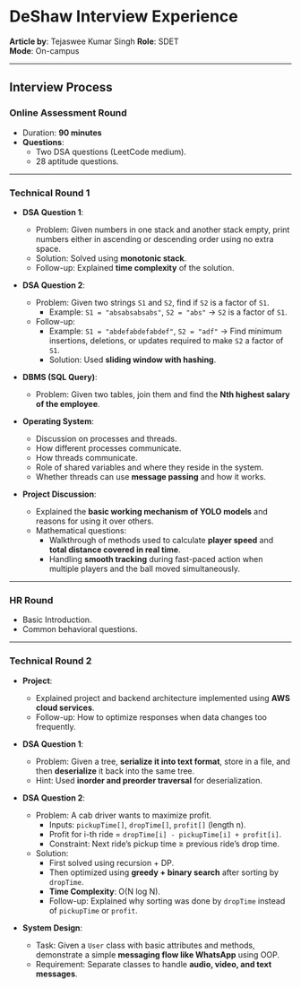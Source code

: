 # DeShaw Interview Experience  

**Article by**: Tejaswee Kumar Singh 
**Role**: SDET  
**Mode**: On-campus  

---

## Interview Process  

### Online Assessment Round  
- Duration: **90 minutes**  
- **Questions**:  
  - Two DSA questions (LeetCode medium).  
  - 28 aptitude questions.  

---

### Technical Round 1  
- **DSA Question 1**:  
  - Problem: Given numbers in one stack and another stack empty, print numbers either in ascending or descending order using no extra space.  
  - Solution: Solved using **monotonic stack**.  
  - Follow-up: Explained **time complexity** of the solution.  

- **DSA Question 2**:  
  - Problem: Given two strings `S1` and `S2`, find if `S2` is a factor of `S1`.  
    - Example: `S1 = "absabsabsabs"`, `S2 = "abs"` → `S2` is a factor of `S1`.  
  - Follow-up:  
    - Example: `S1 = "abdefabdefabdef"`, `S2 = "adf"` → Find minimum insertions, deletions, or updates required to make `S2` a factor of `S1`.  
    - Solution: Used **sliding window with hashing**.  

- **DBMS (SQL Query)**:  
  - Problem: Given two tables, join them and find the **Nth highest salary of the employee**.  

- **Operating System**:  
  - Discussion on processes and threads.  
  - How different processes communicate.  
  - How threads communicate.  
  - Role of shared variables and where they reside in the system.  
  - Whether threads can use **message passing** and how it works.  

- **Project Discussion**:  
  - Explained the **basic working mechanism of YOLO models** and reasons for using it over others.  
  - Mathematical questions:  
    - Walkthrough of methods used to calculate **player speed** and **total distance covered in real time**.  
    - Handling **smooth tracking** during fast-paced action when multiple players and the ball moved simultaneously.  

---

### HR Round  
- Basic Introduction.  
- Common behavioral questions.  

---

### Technical Round 2  
- **Project**:  
  - Explained project and backend architecture implemented using **AWS cloud services**.  
  - Follow-up: How to optimize responses when data changes too frequently.  

- **DSA Question 1**:  
  - Problem: Given a tree, **serialize it into text format**, store in a file, and then **deserialize** it back into the same tree.  
  - Hint: Used **inorder and preorder traversal** for deserialization.  

- **DSA Question 2**:  
  - Problem: A cab driver wants to maximize profit.  
    - Inputs: `pickupTime[]`, `dropTime[]`, `profit[]` (length n).  
    - Profit for i-th ride = `dropTime[i] - pickupTime[i] + profit[i]`.  
    - Constraint: Next ride’s pickup time ≥ previous ride’s drop time.  
  - Solution:  
    - First solved using recursion + DP.  
    - Then optimized using **greedy + binary search** after sorting by `dropTime`.  
    - **Time Complexity**: O(N log N).  
    - Follow-up: Explained why sorting was done by `dropTime` instead of `pickupTime` or `profit`.  

- **System Design**:  
  - Task: Given a `User` class with basic attributes and methods, demonstrate a simple **messaging flow like WhatsApp** using OOP.  
  - Requirement: Separate classes to handle **audio, video, and text messages**.  

